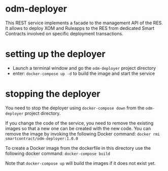 # odm-deployer
This REST service implements a facade to the management API of the RES. It allows to deploy 
XOM and Ruleapps to the RES from dedicated Smart Contracts involved on specific deployment transactions. 

# setting up the deployer 

- Launch a terminal window and go the `odm-deployer` project directory
- enter: `docker-compose up -d` to build the image and start the service

# stopping the deployer

You need to stop the deployer using `docker-compose down` from the `odm-deployer` project directory. 

If you change the code of the service, you need to remove the existing images so that a new one can be created with the new code. 
You can remove the image by invoking the following Docker command:
`docker rmi smartcontract/odm-deployer:1.0.0`

To create a Docker image from the dockerfile in this directory use the following docker command:
`docker-compose build`

Note that `docker-compose up` will build the images if it does not exist yet.





